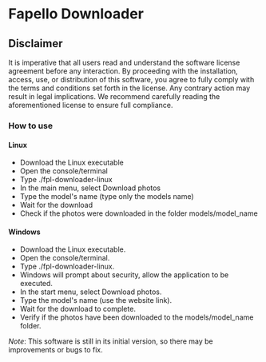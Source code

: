 # Fapello Downloader

## Disclaimer
It is imperative that all users read and understand the software license agreement before any interaction. 
By proceeding with the installation, access, use, or distribution of this software, you agree to fully comply with the terms and conditions set forth in the license. 
Any contrary action may result in legal implications. We recommend carefully reading the aforementioned license to ensure full compliance.

### How to use
#### Linux
- Download the Linux executable
- Open the console/terminal
- Type ./fpl-downloader-linux
- In the main menu, select Download photos
- Type the model's name (type only the models name)
- Wait for the download
- Check if the photos were downloaded in the folder models/model_name

#### Windows
- Download the Linux executable.
- Open the console/terminal.
- Type ./fpl-downloader-linux.
- Windows will prompt about security, allow the application to be executed.
- In the start menu, select Download photos.
- Type the model's name (use the website link).
- Wait for the download to complete.
- Verify if the photos have been downloaded to the models/model_name folder.

*Note*: This software is still in its initial version, so there may be improvements or bugs to fix.
